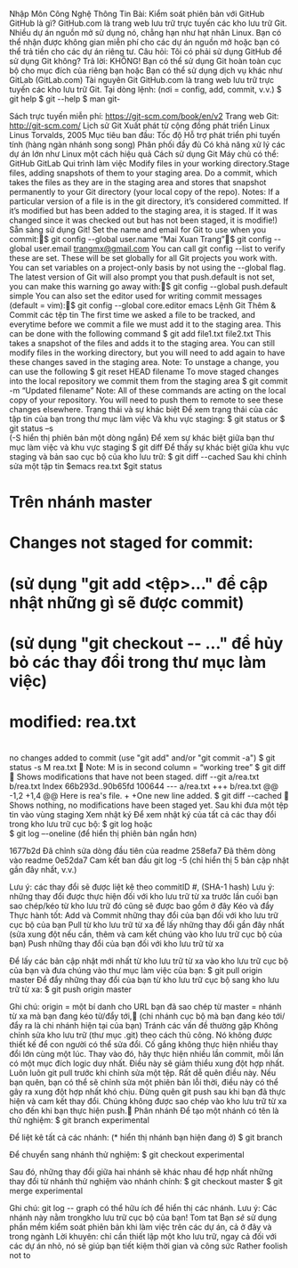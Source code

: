 Nhập Môn Công Nghệ Thông Tin
Bài: Kiểm soát phiên bản với GitHub
GitHub là gì?
GitHub.com là trang web lưu trữ trực tuyến các kho lưu trữ Git.
Nhiều dự án nguồn mở sử dụng nó, chẳng hạn như hạt nhân Linux.
Bạn có thể nhận được không gian miễn phí cho các dự án nguồn mở hoặc bạn có thể trả tiền cho các dự án riêng tư.
Câu hỏi: Tôi có phải sử dụng GitHub để sử dụng Git không?
Trả lời: KHÔNG!
Bạn có thể sử dụng Git hoàn toàn cục bộ cho mục đích của riêng bạn hoặc
Bạn có thể sử dụng dịch vụ khác như GitLab (GitLab.com)
Tài nguyên Git
GitHub.com là trang web lưu trữ trực tuyến các kho lưu trữ Git.
Tại dòng lệnh: (nơi <verb> = config, add, commit, v.v.)
 	$ git help <verb> 
	$ git <verb> --help 
	$ man git-<verb>

Sách trực tuyến miễn phí: https://git-scm.com/book/en/v2
Trang web Git: http://git-scm.com/
Lịch sử Git
Xuất phát từ cộng đồng phát triển Linux
Linus Torvalds, 2005
Mục tiêu ban đầu:
Tốc độ
Hỗ trợ phát triển phi tuyến tính (hàng ngàn nhánh song song)
Phân phối đầy đủ
Có khả năng xử lý các dự án lớn như Linux một cách hiệu quả
Cách sử dụng Git
Máy chủ có thể:
GitHub
GitLab
Qui trình làm việc
Modify files in your working directory.Stage files, adding snapshots of them to your staging area.
Do  a commit, which takes the files as they are in the staging area and stores that snapshot permanently to your Git directory (your local copy of the repo).
 Notes:
If a particular version of a file is in the git directory, it’s considered committed. 
If it’s modified but has been added to the staging area, it is staged. 
If it was changed since it was checked out but has not been staged, it is modifie!)
Sẵn sàng sử dụng Git! 
Set the name and email for Git to use when you commit:$ git config --global user.name “Mai Xuan Trang”$ git config --global user.email trangmx@gmail.com
You can call git config --list to verify these are set.
These will be set globally for all Git projects you work with.
You can set variables on a project-only basis by not using the --global flag.
The latest version of Git will also prompt you that push.default is not set, you can make this warning go away with:$ git config --global push.default simple
You can also set the editor used for writing commit messages (default = vim):$ git config --global core.editor emacs
Lệnh Git
Thêm & Commit các tệp tin
The first time we asked a file to be tracked, and everytime before we commit a file we must add it to the staging area. This can be done with the following command
$ git add file1.txt file2.txt
This takes a snapshot of the files and adds it to the staging area. You can still modify files in the working directory, but you will need to add again to have these changes saved in the staging area.
Note: To unstage a change, you can use the following
$ git reset HEAD filename
To move staged changes into the local repository we commit them from the staging area
$ git commit -m “Updated filename”
Note: All of these commands are acting on the local copy of your repository. You will need to push them to remote to see these changes elsewhere.
Trạng thái và sự khác biệt
Để xem trạng thái của các tập tin của bạn trong thư mục làm việc Và khu vực staging:
$ git status		or 
$ git status –s  
 (-S hiển thị phiên bản một dòng ngắn)
Để xem sự khác biệt giữa bạn thư mục làm việc và khu vực staging
$ git diff
Để thấy sự khác biệt giữa khu vực staging và bản sao cục bộ của kho lưu trữ:
$ git diff --cached
Sau khi chỉnh sửa một tập tin
$emacs rea.txt
$git status
# Trên nhánh master
# Changes not staged for commit:
# (sử dụng "git add <tệp>..." để cập nhật những gì sẽ được commit)
# (sử dụng "git checkout -- <file>..." để hủy bỏ các thay đổi trong thư mục làm việc)
#
# modified:   rea.txt
#
no changes added to commit (use "git add" and/or "git commit -a") 
$ git status -s
M rea.txt	 Note: M is in second column = “working  tree”
$ git diff		 Shows modifications that have not been staged.
diff --git a/rea.txt b/rea.txt
Index 66b293d..90b65fd 100644
--- a/rea.txt
+++ b/rea.txt
@@ -1,2 +1,4 @@
Here is rea's file.
+
+One new line added.
$ git diff --cached 	  Shows nothing, no modifications have been staged yet. 
Sau khi đưa một tệp tin vào vùng staging
Xem nhật ký
Để xem nhật ký của tất cả các thay đổi trong kho lưu trữ cục bộ:
	$ git log	hoặc	 
	$ git log –-oneline (để hiển thị phiên bản ngắn hơn)

1677b2d Đã chỉnh sửa dòng đầu tiên của readme
258efa7 Đã thêm dòng vào readme
0e52da7 Cam kết ban đầu
git log -5 (chỉ hiển thị 5 bản cập nhật gần đây nhất, v.v.)  

Lưu ý: các thay đổi sẽ được liệt kê theo commitID #, (SHA-1 hash)
Lưu ý: những thay đổi được thực hiện đối với kho lưu trữ từ xa trước lần cuối bạn sao chép/kéo từ kho lưu trữ đó cũng sẽ được bao gồm ở đây
Kéo và đẩy
Thực hành tốt:
Add và Commit những thay đổi của bạn đối với kho lưu trữ cục bộ của bạn
Pull từ kho lưu trữ từ xa để lấy những thay đổi gần đây nhất (sửa xung đột nếu cần, thêm và cam kết chúng vào kho lưu trữ cục bộ của bạn)
Push những thay đổi của bạn đối với kho lưu trữ từ xa

Để lấy các bản cập nhật mới nhất từ ​​kho lưu trữ từ xa vào kho lưu trữ cục bộ của bạn và đưa chúng vào thư mục làm việc của bạn:
$ git pull origin master
Để đẩy những thay đổi của bạn từ kho lưu trữ cục bộ sang kho lưu trữ từ xa:
$ git push origin master

Ghi chú: origin = một bí danh cho URL bạn đã sao chép từ
 	   master = nhánh từ xa mà bạn đang kéo từ/đẩy tới, (chi nhánh cục bộ mà bạn đang kéo tới/đẩy ra là chi nhánh hiện tại của bạn)
Tránh các vấn đề thường gặp
Không chỉnh sửa kho lưu trữ (thư mục .git) theo cách thủ công. Nó không được thiết kế để con người có thể sửa đổi.
Cố gắng không thực hiện nhiều thay đổi lớn cùng một lúc. Thay vào đó, hãy thực hiện nhiều lần commit, mỗi lần có một mục đích logic duy nhất. Điều này sẽ giảm thiểu xung đột hợp nhất. 
Luôn luôn git pull trước khi chỉnh sửa một tệp. Rất dễ quên điều này. Nếu bạn quên, bạn có thể sẽ chỉnh sửa một phiên bản lỗi thời, điều này có thể gây ra xung đột hợp nhất khó chịu.
Đừng quên git push sau khi bạn đã thực hiện và cam kết thay đổi. Chúng không được sao chép vào kho lưu trữ từ xa cho đến khi bạn thực hiện push. 
Phân nhánh
Để tạo một nhánh có tên là thử nghiệm:
	$ git branch experimental

Để liệt kê tất cả các nhánh: (* hiển thị nhánh bạn hiện đang ở)
	$ git branch

Để chuyển sang nhánh thử nghiệm:
	$ git checkout experimental

Sau đó, những thay đổi giữa hai nhánh sẽ khác nhau để hợp nhất những thay đổi từ nhánh thử nghiệm vào nhánh chính:
	$ git checkout master
	$ git merge experimental

Ghi chú: git log -- graph có thể hữu ích để hiển thị các nhánh.
Lưu ý: Các nhánh này nằm trongkho lưu trữ cục bộ của bạn!
Tom tat
Bạn *sẽ* sử dụng phần mềm kiểm soát phiên bản khi làm việc trên các dự án, cả ở đây và trong ngành
Lời khuyên: chỉ cần thiết lập một kho lưu trữ, ngay cả đối với các dự án nhỏ, nó sẽ giúp bạn tiết kiệm thời gian và công sức
Rather foolish not to





















